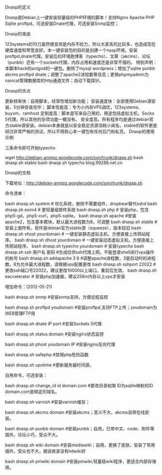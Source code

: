 Dnasp的定义

Dnasp是Debian上一键安装轻量级的PHP环境的脚本！支持Nginx Apache PHP Sqlite proftpd，可选安装Dnate代理，可选安装Snmp监控；

Dnasp的来由

123systems的10刀虽然便宜但是内存不给力，所以大家丢的比较多，也造成现在硬盘速度和带宽良好。本一键安装包的目的是创建一个nasp环境，安装proftpd,dnate代理。安装后的环境跑博客（typecho）、文章（akcms）、论坛（punbb）还有一个sockets代理，内存占用和速度还是非常不错的。
特别声明：本脚本hack的actgod的一键包。删除了mysql wordpress；增加了sqlite punbb akcms proftpd dnate；调整了apache2进程数等信息；更换phpmyadmin为navicat管理数据库的http通道文件；自动下载探针。

 

Dnasp的优点

更新频率快：自用脚本，经常性增加新功能；
安装速度快：全部使用Debian源安装，5分钟安装完毕；
脚本性能高：专为小内存VPS调优，123systems、buyvm、ramhost
定制度高：脚本是写来自己用的，用途包括虚拟主机，Socks 5代理，所以其他的杂项功能一概没有。
安全度高。所有程序均是通过debian官方stable源安装。debian本身就是以安全稳定资源消耗小闻名，stable的软件更是经过非常严格的测试，所以不用担心本一键包有任何后门和私货。
Dnasp的使用示例

三条命令即可开始typecho

wget http://debian-anmpz.googlecode.com/svn/trunk/dnasp.sh
bash dnasp.sh stable
bash dnasp.sh typecho blog.99288.net.cn

Dnasp的文档

下载地址：http://debian-anmpz.googlecode.com/svn/trunk/dnasp.sh

命令清单：

bash dnasp.sh system # 优化系统，删除不需要组件，dropbear替代sshd
bash dnasp.sh exim4 # 更轻量级邮件系统
bash dnasp.sh php # 安装php，包含php5-gd，php5-curl，php5-sqlite。
bash dnasp.sh apache #安装apache2，包含基本模块，默认最大进程数为8，可调整
bash dnasp.sh stable # 安装上面所有，软件是debian官方stable源（squeeze），版本较旧
bash dnasp.sh vhost yourdomain # 一键安装静态虚拟主机，方便直接上传网站程序。
bash dnasp.sh dhost yourdomain # 一键安装动态虚拟主机，方便直接上传网站程序。
bash dnasp.sh typecho yourdomain # 安装typecho
bash dnasp.sh ssh 用户名 密码 #生成仅供ssh代理上网，不能登录shell进行vps操作的帐号
bash dnasp.sh addapache 3 8 #调整apache进程数，3是启动时的进程数，8为允许最大进程数，请根据vps配置更改
bash dnasp.sh sshport 22022 #更改ssh端口号22022，建议更改10000以上端口。重启后生效。
bash dnasp.sh eaccelerator # 安装php加速器，建议256m内存以上vps才安装

增加命令：(2012-05-21)

bash dnasp.sh snmp #安装snmp支持，方便远程监控

bash dnasp.sh proftpd youdomain #安装proftpd,支持FTP上传；youdomain为WEB管理FTP用

bash dnasp.sh dnate IP port #安装Sockets 5代理

bash dnasp.sh status domain #安装nginx状态监控

bash dnasp.sh phost youdomain IP #安装nginx反向代理

bash dnasp.sh safephp #禁用php危险函数

bash dnasp.sh upotime #更新服务器时间源。

自用命令，可选安装：

 
bash dnasp.sh change_id id domain.com #更改目录权限 ID为sqlite映射的ID domain.com是绑定的域名。

bash dnasp.sh varnish #安装varnish缓存；

bash dnasp.sh akcms domain #安装akcms；意义不大，akcms自带在线安装。

bash dnasp.sh punbb domain #安装punbb；自用，已带中文、code、附件等插件。论坛小巧，受众不大。

bash dnasp.sh wiki domain #安装mediawiki；自用，更换了皮肤，安装了常用插件。受众也不大，据说收录没有hdwiki好

bash dnasp.sh pmwiki domain #安装pmwiki;轻量级wiki程序，更适合内部存储用。
